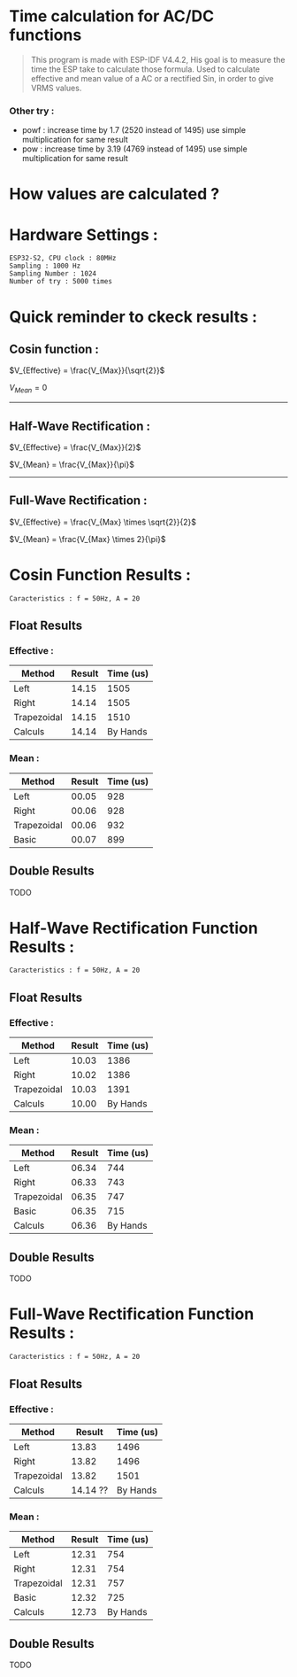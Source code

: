 # Time calculation for AC/DC functions

>This program is made with ESP-IDF V4.4.2, His goal is to measure the time the ESP take to calculate those formula.
>Used to calculate effective and mean value of a AC or a rectified Sin, in order to give VRMS values.

### Other try : 
- powf : increase time by 1.7 (2520 instead of 1495) use simple multiplication for same result
- pow : increase time by 3.19 (4769 instead of 1495) use simple multiplication for same result

# How values are calculated ?


# Hardware Settings : 

    ESP32-S2, CPU clock : 80MHz
    Sampling : 1000 Hz
    Sampling Number : 1024
    Number of try : 5000 times

# Quick reminder to ckeck results :

## Cosin function :
$V_{Effective} = \frac{V_{Max}}{\sqrt{2}}$

$V_{Mean} = 0$

---
## Half-Wave Rectification :
$V_{Effective} = \frac{V_{Max}}{2}$

$V_{Mean} = \frac{V_{Max}}{\pi}$

---
## Full-Wave Rectification :
$V_{Effective} = \frac{V_{Max} \times \sqrt{2}}{2}$

$V_{Mean} = \frac{V_{Max} \times 2}{\pi}$


# Cosin Function Results :

    Caracteristics : f = 50Hz, A = 20
## Float Results
### Effective :
Method       | Result   | Time (us)
-------------|----------|----------
Left         | 14.15    | 1505
Right        | 14.14    | 1505
Trapezoidal  | 14.15    | 1510
Calculs      | 14.14    | By Hands
### Mean :
Method       | Result   | Time (us)
-------------|----------|----------
Left         | 00.05    | 928
Right        | 00.06    | 928
Trapezoidal  | 00.06    | 932
Basic        | 00.07    | 899
## Double Results
TODO
# Half-Wave Rectification Function Results :

    Caracteristics : f = 50Hz, A = 20
## Float Results
### Effective :
Method       | Result   | Time (us)
-------------|----------|----------
Left         | 10.03    | 1386
Right        | 10.02    | 1386
Trapezoidal  | 10.03    | 1391
Calculs      | 10.00    | By Hands
### Mean :
Method       | Result   | Time (us)
-------------|----------|----------
Left         | 06.34    | 744
Right        | 06.33    | 743
Trapezoidal  | 06.35    | 747
Basic        | 06.35    | 715
Calculs      | 06.36    | By Hands
## Double Results
TODO

# Full-Wave Rectification Function Results :

    Caracteristics : f = 50Hz, A = 20
## Float Results
### Effective :
Method       | Result   | Time (us)
-------------|----------|----------
Left         | 13.83    | 1496
Right        | 13.82    | 1496
Trapezoidal  | 13.82    | 1501
Calculs      | 14.14 ?? | By Hands
### Mean :
Method       | Result   | Time (us)
-------------|----------|----------
Left         | 12.31    | 754
Right        | 12.31    | 754
Trapezoidal  | 12.31    | 757
Basic        | 12.32    | 725
Calculs      | 12.73    | By Hands
## Double Results
TODO